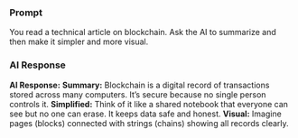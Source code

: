 ### Prompt
You read a technical article on blockchain. Ask the AI to summarize and then make it simpler and more visual.

### AI Response
**AI Response:**
**Summary:** Blockchain is a digital record of transactions stored across many computers. It’s secure because no single person controls it.
**Simplified:** Think of it like a shared notebook that everyone can see but no one can erase. It keeps data safe and honest.
**Visual:** Imagine pages (blocks) connected with strings (chains) showing all records clearly.
